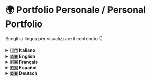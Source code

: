 # 🌍 Portfolio Personale / Personal Portfolio

Scegli la lingua per visualizzare il contenuto 👇

<details>
<summary><strong>🇮🇹 Italiano</strong></summary>

## 🇮🇹 Portfolio Personale

Benvenuto nel repository del mio **Portfolio Personale**, una vetrina digitale pensata per presentare i miei progetti, le mie competenze e il mio percorso professionale in modo moderno e interattivo.

### 🎨 Aspetto e Design

L’interfaccia è stata progettata con un approccio **minimal e responsivo**, per garantire un’esperienza fluida su qualsiasi dispositivo.  
Colori, tipografia e layout sono stati scelti per trasmettere professionalità e coerenza visiva, mantenendo al contempo un tocco personale.

### 🛠️ Tecnologie Utilizzate

- ⚛️ **React** – componenti UI dinamici e riutilizzabili  
- ⚡ **Vite** – ambiente di sviluppo veloce  
- 📜 **JavaScript (ES6+)** – logica e interattività  
- 🎨 **CSS** – stile e animazioni  
- 🧱 **HTML5** – struttura semantica  
- ✍️ **Typed.js** – effetto scrittura animata  
- 📸 **react-modal-image** – visualizzazione immagini in full screen  
- 🖼️ **Swiper** – slider moderno e touch-friendly

### 🧩 Struttura del Progetto

- `src/` – componenti React, pagine e asset  
- `public/` – risorse statiche  
- `index.html` – punto di ingresso

### 💡 Come è Stato Realizzato

Sviluppato con un approccio **component-based**, seguendo le **best practice** del front-end moderno.  
Facile da aggiornare e scalare.

### 📬 Contatti

- 🔗 [GitHub](https://github.com/Riccardo-Giordanella)  
- 🔗 [LinkedIn](https://www.linkedin.com/in/riccardo-giordanella-173195197/)

✨ _Creato con passione e attenzione ai dettagli._

</details>

<details>
<summary><strong>🇬🇧 English</strong></summary>

## 🇬🇧 Personal Portfolio

Welcome to the repository of my **Personal Portfolio**, a digital showcase designed to present my projects, skills, and professional journey in a modern and interactive way.

### 🎨 Look and Feel

The interface was designed with a **minimal and responsive** approach to ensure a smooth experience across all devices.  
Colors, typography, and layout were carefully selected to convey professionalism and visual consistency, while preserving a personal touch.

### 🛠️ Technologies Used

- ⚛️ **React** – dynamic and reusable UI components  
- ⚡ **Vite** – fast development environment  
- 📜 **JavaScript (ES6+)** – logic and interactivity  
- 🎨 **CSS** – styling and animations  
- 🧱 **HTML5** – semantic structure  
- ✍️ **Typed.js** – animated typing effect  
- 📸 **react-modal-image** – fullscreen image display  
- 🖼️ **Swiper** – modern and touch-friendly slider

### 🧩 Project Structure

- `src/` – React components, pages, and assets  
- `public/` – static resources  
- `index.html` – entry point

### 💡 How It Was Built

Built using a **component-based** approach and **front-end best practices**.  
Easy to update and scale.

### 📬 Contact

- 🔗 [GitHub](https://github.com/Riccardo-Giordanella)  
- 🔗 [LinkedIn](https://www.linkedin.com/in/riccardo-giordanella-173195197/)

✨ _Created with passion and attention to detail._

</details>

<details>
<summary><strong>🇫🇷 Français</strong></summary>

## 🇫🇷 Portfolio Personnel

Bienvenue dans le dépôt de mon **Portfolio Personnel**, une vitrine numérique conçue pour présenter mes projets, mes compétences et mon parcours professionnel de manière moderne et interactive.

### 🎨 Apparence et Design

L’interface a été conçue avec une approche **minimale et responsive**, pour garantir une expérience fluide sur tous les appareils.  
Les couleurs, la typographie et la mise en page ont été choisies pour transmettre professionnalisme et cohérence visuelle, tout en conservant une touche personnelle.

### 🛠️ Technologies Utilisées

- ⚛️ **React** – composants UI dynamiques et réutilisables  
- ⚡ **Vite** – environnement de développement rapide  
- 📜 **JavaScript (ES6+)** – logique et interactivité  
- 🎨 **CSS** – style et animations  
- 🧱 **HTML5** – structure sémantique  
- ✍️ **Typed.js** – effet de frappe animée  
- 📸 **react-modal-image** – affichage des images en plein écran  
- 🖼️ **Swiper** – slider moderne compatible tactile

### 🧩 Structure du Projet

- `src/` – composants React, pages et ressources  
- `public/` – fichiers statiques  
- `index.html` – point d’entrée

### 💡 Réalisation

Développé avec une approche **basée sur les composants**, en suivant les **bonnes pratiques** du développement front-end.  
Facile à mettre à jour et à faire évoluer.

### 📬 Contacts

- 🔗 [GitHub](https://github.com/Riccardo-Giordanella)  
- 🔗 [LinkedIn](https://www.linkedin.com/in/riccardo-giordanella-173195197/)

✨ _Créé avec passion et souci du détail._

</details>

<details>
<summary><strong>🇪🇸 Español</strong></summary>

## 🇪🇸 Portafolio Personal

Bienvenido al repositorio de mi **Portafolio Personal**, una vitrina digital diseñada para presentar mis proyectos, habilidades y trayectoria profesional de forma moderna e interactiva.

### 🎨 Apariencia y Diseño

La interfaz fue diseñada con un enfoque **minimalista y responsivo**, para garantizar una experiencia fluida en cualquier dispositivo.  
Colores, tipografía y diseño fueron seleccionados para transmitir profesionalismo y coherencia visual, manteniendo un toque personal.

### 🛠️ Tecnologías Utilizadas

- ⚛️ **React** – componentes UI dinámicos y reutilizables  
- ⚡ **Vite** – entorno de desarrollo rápido  
- 📜 **JavaScript (ES6+)** – lógica e interactividad  
- 🎨 **CSS** – estilo y animaciones  
- 🧱 **HTML5** – estructura semántica  
- ✍️ **Typed.js** – efecto de escritura animada  
- 📸 **react-modal-image** – visualización de imágenes a pantalla completa  
- 🖼️ **Swiper** – slider moderno y adaptado al tacto

### 🧩 Estructura del Proyecto

- `src/` – componentes React, páginas y recursos  
- `public/` – archivos estáticos  
- `index.html` – punto de entrada

### 💡 Cómo Fue Desarrollado

Desarrollado con un enfoque **basado en componentes**, siguiendo las **mejores prácticas** del desarrollo front-end.  
Fácil de actualizar y escalar.

### 📬 Contacto

- 🔗 [GitHub](https://github.com/Riccardo-Giordanella)  
- 🔗 [LinkedIn](https://www.linkedin.com/in/riccardo-giordanella-173195197/)

✨ _Creado con pasión y atención al detalle._

</details>

<details>
<summary><strong>🇩🇪 Deutsch</strong></summary>

## 🇩🇪 Persönliches Portfolio

Willkommen im Repository meines **Persönlichen Portfolios**, einer digitalen Präsentation meiner Projekte, Fähigkeiten und meines beruflichen Werdegangs – modern und interaktiv gestaltet.

### 🎨 Erscheinungsbild und Design

Die Benutzeroberfläche wurde mit einem **minimalistischen und responsiven** Ansatz gestaltet, um ein reibungsloses Erlebnis auf allen Geräten zu gewährleisten.  
Farben, Typografie und Layout wurden sorgfältig ausgewählt, um Professionalität und visuelle Konsistenz zu vermitteln – mit einer persönlichen Note.

### 🛠️ Verwendete Technologien

- ⚛️ **React** – dynamische und wiederverwendbare UI-Komponenten  
- ⚡ **Vite** – schnelle Entwicklungsumgebung  
- 📜 **JavaScript (ES6+)** – Logik und Interaktivität  
- 🎨 **CSS** – Styling und Animationen  
- 🧱 **HTML5** – semantische Struktur  
- ✍️ **Typed.js** – animierter Schreibeffekt  
- 📸 **react-modal-image** – Bilder in Vollbild anzeigen  
- 🖼️ **Swiper** – moderner, touchfreundlicher Slider

### 🧩 Projektstruktur

- `src/` – React-Komponenten, Seiten und Assets  
- `public/` – statische Ressourcen  
- `index.html` – Einstiegspunkt

### 💡 Umsetzung

Entwickelt mit einem **komponentenbasierten** Ansatz und unter Einhaltung der **Best Practices** im Frontend-Bereich.  
Einfach zu aktualisieren und zu erweitern.

### 📬 Kontakt

- 🔗 [GitHub](https://github.com/Riccardo-Giordanella)  
- 🔗 [LinkedIn](https://www.linkedin.com/in/riccardo-giordanella-173195197/)

✨ _Mit Leidenschaft und Liebe zum Detail erstellt._

</details>
